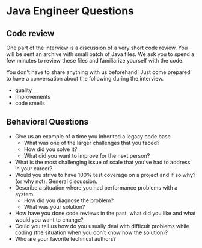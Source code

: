 # Java Engineer Questions

## Code review 

One part of the interview is a discussion of a very short code review. You will be sent an archive with small batch of Java files. We ask you to spend a few minutes to review these files and familiarize yourself with the code. 
    
You don't have to share anything with us beforehand! Just come prepared to have a conversation about the following during the interview. 
- quality
- improvements
- code smells 

## Behavioral Questions
- Give us an example of a time you inherited a legacy code base.
    - What was one of the larger challenges that you faced?
    - How did you solve it?
    - What did you want to improve for the next person?
- What is the most challenging issue of scale that you've had to address in your career?
- Would you strive to have 100% test coverage on a project and if so why? (or why not). General discussion.
- Describe a situation where you had performance problems with a system.
    - How did you diagnose the problem?
    - What was your solution?
- How have you done code reviews in the past, what did you like and what would you want to change?
- Could you tell us how do you usually deal with difficult problems while coding (the situation when you don’t know how the solution)?
- Who are your favorite technical authors?
